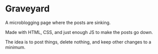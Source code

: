 # Graveyard

A microblogging page where the posts are sinking.

Made with HTML, CSS, and just enough JS to make the posts go down.

The idea is to post things, delete nothing, and keep other changes to a minimum.
